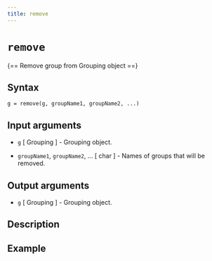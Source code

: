 ```yaml
---
title: remove
---
```


# `remove`

{== Remove group from Grouping object ==}


## Syntax

    g = remove(g, groupName1, groupName2, ...)


## Input arguments

* `g` [ Grouping ] - Grouping object.

* `groupName1`, `groupName2`, ... [ char ] - Names of groups that will be
removed.


## Output arguments

* `g` [ Grouping ] - Grouping object.


## Description


## Example

